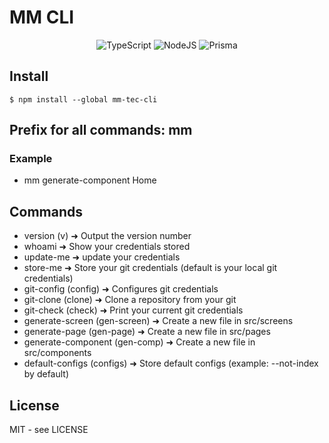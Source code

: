 # MM CLI

<div align="center"> 

  ![TypeScript](https://img.shields.io/badge/typescript-%23007ACC.svg?style=for-the-badge&logo=typescript&logoColor=white)
  ![NodeJS](https://img.shields.io/badge/node.js-6DA55F?style=for-the-badge&logo=node.js&logoColor=white)
  ![Prisma](https://img.shields.io/badge/Prisma-3982CE?style=for-the-badge&logo=Prisma&logoColor=white)
</div>

## Install


```shell
$ npm install --global mm-tec-cli
```

## Prefix for all commands: mm
### Example
- mm generate-component Home


## Commands

- version (v) ➜ Output the version number                                          
- whoami ➜ Show your credentials stored                                       
- update-me ➜ update your credentials                                            
- store-me ➜ Store your git credentials (default is your local git credentials) 
- git-config (config) ➜ Configures git credentials                                         
- git-clone  (clone) ➜ Clone a repository from your git                                   
- git-check (check) ➜ Print your current git credentials                                 
- generate-screen (gen-screen) ➜ Create a new file in src/screens                                   
- generate-page (gen-page) ➜ Create a new file in src/pages                                     
- generate-component (gen-comp) ➜ Create a new file in src/components                                
- default-configs (configs) ➜ Store default configs (example: --not-index by default)
## License

MIT - see LICENSE

